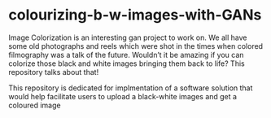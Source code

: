 # colourizing-b-w-images-with-GANs
Image Colorization is an interesting gan project to work on. We all have some old photographs and reels which were shot in the times when colored filmography was a talk of the future. Wouldn’t it be amazing if you can colorize those black and white images bringing them back to life? This repository talks about that! 

This repository is dedicated for implmentation of a software solution that would help facilitate users to upload a black-white images and get a coloured image 
